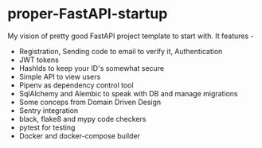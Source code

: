 # proper-FastAPI-startup

My vision of pretty good FastAPI project template to start with. It features -
- Registration, Sending code to email to verify it, Authentication
- JWT tokens
- HashIds to keep your ID's somewhat secure
- Simple API to view users
- Pipenv as dependency control tool
- SqlAlchemy and Alembic to speak with DB and manage migrations
- Some conceps from Domain Driven Design
- Sentry integration
- black, flake8 and mypy code checkers
- pytest for testing
- Docker and docker-compose builder
